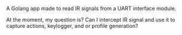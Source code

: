 A Golang app made to read IR signals from a UART  interface module. 

At the moment, my question is? Can I intercept IR signal and use it to capture actions, keylogger, and or profile generation? 
